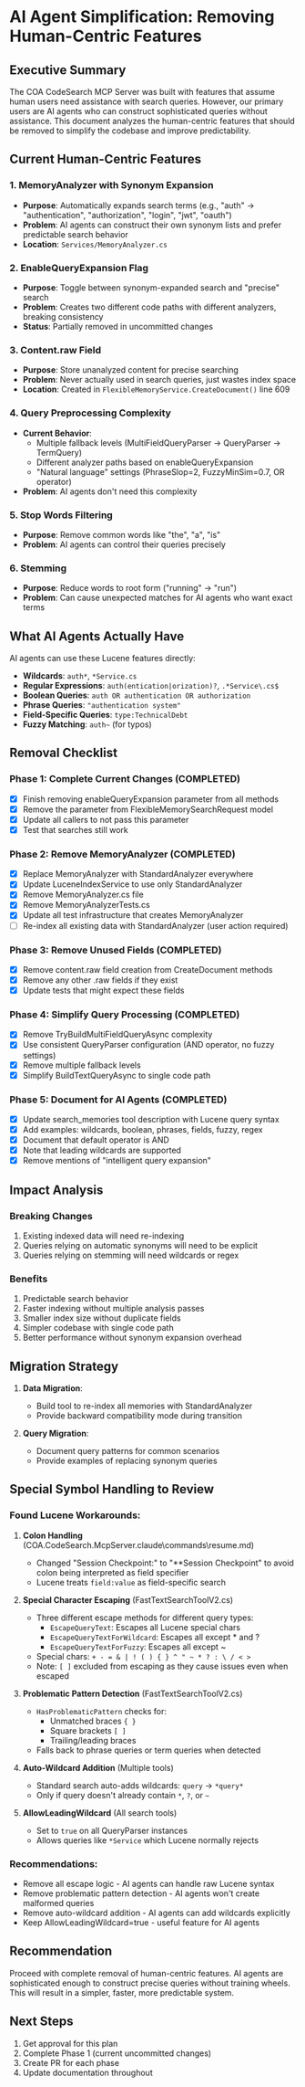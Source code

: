# AI Agent Simplification: Removing Human-Centric Features

## Executive Summary

The COA CodeSearch MCP Server was built with features that assume human users need assistance with search queries. However, our primary users are AI agents who can construct sophisticated queries without assistance. This document analyzes the human-centric features that should be removed to simplify the codebase and improve predictability.

## Current Human-Centric Features

### 1. MemoryAnalyzer with Synonym Expansion
- **Purpose**: Automatically expands search terms (e.g., "auth" → "authentication", "authorization", "login", "jwt", "oauth")
- **Problem**: AI agents can construct their own synonym lists and prefer predictable search behavior
- **Location**: `Services/MemoryAnalyzer.cs`

### 2. EnableQueryExpansion Flag
- **Purpose**: Toggle between synonym-expanded search and "precise" search
- **Problem**: Creates two different code paths with different analyzers, breaking consistency
- **Status**: Partially removed in uncommitted changes

### 3. Content.raw Field
- **Purpose**: Store unanalyzed content for precise searching
- **Problem**: Never actually used in search queries, just wastes index space
- **Location**: Created in `FlexibleMemoryService.CreateDocument()` line 609

### 4. Query Preprocessing Complexity
- **Current Behavior**:
  - Multiple fallback levels (MultiFieldQueryParser → QueryParser → TermQuery)
  - Different analyzer paths based on enableQueryExpansion
  - "Natural language" settings (PhraseSlop=2, FuzzyMinSim=0.7, OR operator)
- **Problem**: AI agents don't need this complexity

### 5. Stop Words Filtering
- **Purpose**: Remove common words like "the", "a", "is"
- **Problem**: AI agents can control their queries precisely

### 6. Stemming
- **Purpose**: Reduce words to root form ("running" → "run")
- **Problem**: Can cause unexpected matches for AI agents who want exact terms

## What AI Agents Actually Have

AI agents can use these Lucene features directly:
- **Wildcards**: `auth*`, `*Service.cs`
- **Regular Expressions**: `auth(entication|orization)?`, `.*Service\.cs$`
- **Boolean Queries**: `auth OR authentication OR authorization`
- **Phrase Queries**: `"authentication system"`
- **Field-Specific Queries**: `type:TechnicalDebt`
- **Fuzzy Matching**: `auth~` (for typos)

## Removal Checklist

### Phase 1: Complete Current Changes (COMPLETED)
- [x] Finish removing enableQueryExpansion parameter from all methods
- [x] Remove the parameter from FlexibleMemorySearchRequest model
- [x] Update all callers to not pass this parameter
- [x] Test that searches still work

### Phase 2: Remove MemoryAnalyzer (COMPLETED)
- [x] Replace MemoryAnalyzer with StandardAnalyzer everywhere
- [x] Update LuceneIndexService to use only StandardAnalyzer
- [x] Remove MemoryAnalyzer.cs file
- [x] Remove MemoryAnalyzerTests.cs
- [x] Update all test infrastructure that creates MemoryAnalyzer
- [ ] Re-index all existing data with StandardAnalyzer (user action required)

### Phase 3: Remove Unused Fields (COMPLETED)
- [x] Remove content.raw field creation from CreateDocument methods
- [x] Remove any other .raw fields if they exist
- [x] Update tests that might expect these fields

### Phase 4: Simplify Query Processing (COMPLETED)
- [x] Remove TryBuildMultiFieldQueryAsync complexity
- [x] Use consistent QueryParser configuration (AND operator, no fuzzy settings)
- [x] Remove multiple fallback levels
- [x] Simplify BuildTextQueryAsync to single code path

### Phase 5: Document for AI Agents (COMPLETED)
- [x] Update search_memories tool description with Lucene query syntax
- [x] Add examples: wildcards, boolean, phrases, fields, fuzzy, regex
- [x] Document that default operator is AND
- [x] Note that leading wildcards are supported
- [x] Remove mentions of "intelligent query expansion"

## Impact Analysis

### Breaking Changes
1. Existing indexed data will need re-indexing
2. Queries relying on automatic synonyms will need to be explicit
3. Queries relying on stemming will need wildcards or regex

### Benefits
1. Predictable search behavior
2. Faster indexing without multiple analysis passes
3. Smaller index size without duplicate fields
4. Simpler codebase with single code path
5. Better performance without synonym expansion overhead

## Migration Strategy

1. **Data Migration**: 
   - Build tool to re-index all memories with StandardAnalyzer
   - Provide backward compatibility mode during transition

2. **Query Migration**:
   - Document query patterns for common scenarios
   - Provide examples of replacing synonym queries

## Special Symbol Handling to Review

### Found Lucene Workarounds:

1. **Colon Handling** (COA.CodeSearch.McpServer\.claude\commands\resume.md)
   - Changed "Session Checkpoint:" to "**Session Checkpoint" to avoid colon being interpreted as field specifier
   - Lucene treats `field:value` as field-specific search

2. **Special Character Escaping** (FastTextSearchToolV2.cs)
   - Three different escape methods for different query types:
     - `EscapeQueryText`: Escapes all Lucene special chars
     - `EscapeQueryTextForWildcard`: Escapes all except * and ?
     - `EscapeQueryTextForFuzzy`: Escapes all except ~
   - Special chars: `+ - = & | ! ( ) { } ^ " ~ * ? : \ / < >`
   - Note: `[ ]` excluded from escaping as they cause issues even when escaped

3. **Problematic Pattern Detection** (FastTextSearchToolV2.cs)
   - `HasProblematicPattern` checks for:
     - Unmatched braces `{ }`
     - Square brackets `[ ]`
     - Trailing/leading braces
   - Falls back to phrase queries or term queries when detected

4. **Auto-Wildcard Addition** (Multiple tools)
   - Standard search auto-adds wildcards: `query` → `*query*`
   - Only if query doesn't already contain `*`, `?`, or `~`

5. **AllowLeadingWildcard** (All search tools)
   - Set to `true` on all QueryParser instances
   - Allows queries like `*Service` which Lucene normally rejects

### Recommendations:
- Remove all escape logic - AI agents can handle raw Lucene syntax
- Remove problematic pattern detection - AI agents won't create malformed queries
- Remove auto-wildcard addition - AI agents can add wildcards explicitly
- Keep AllowLeadingWildcard=true - useful feature for AI agents

## Recommendation

Proceed with complete removal of human-centric features. AI agents are sophisticated enough to construct precise queries without training wheels. This will result in a simpler, faster, more predictable system.

## Next Steps

1. Get approval for this plan
2. Complete Phase 1 (current uncommitted changes)
3. Create PR for each phase
4. Update documentation throughout